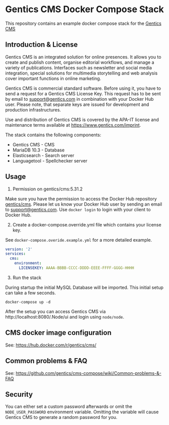 # Gentics CMS Docker Compose Stack

This repository contains an example docker compose stack for the [Gentics CMS](https://www.gentics.com/genticscms/software_contentmanagement.en.html)

## Introduction & License

Gentics CMS is an integrated solution for online presences. It allows you to create and publish content, organise editorial workflows, and manage a variety of publications. Interfaces such as newsletter and social media integration, special solutions for multimedia storytelling and web analysis cover important functions in online marketing.

Gentics CMS is commercial standard software. Before using it, you have to send a request for a Gentics CMS License Key. This request has to be sent by email to support@gentics.com in combination with your Docker Hub user.
Please note, that separate keys are issued for development and production infrastructures.

Use and distribution of Gentics CMS is covered by the APA-IT license and maintenance terms available at https://www.gentics.com/imprint.

The stack contains the following components:

* Gentics CMS   - CMS
* MariaDB 10.3  - Database
* Elasticsearch - Search server
* Languagetool  - Spellchecker server

## Usage

1. Permission on gentics/cms:5.31.2

Make sure you have the permission to access the Docker Hub repository [gentics/cms](https://hub.docker.com/r/gentics/cms/).
Please let us know your Docker Hub user by sending an email to support@gentics.com. Use `docker login` to login with your client to Docker Hub.

2. Create a docker-compose.override.yml file which contains your license key.

See `docker-compose.overide.example.yml` for a more detailed example.

```yml
version: '2'
services:
  cms:
    environment:
      LICENSEKEY: AAAA-BBBB-CCCC-DDDD-EEEE-FFFF-GGGG-HHHH
```

3. Run the stack

During startup the initial MySQL Database will be imported. This initial setup can take a few seconds.

```
docker-compose up -d
```

After the setup you can access Gentics CMS via http://localhost:8080/.Node/ui and login using `node/node`.

## CMS docker image configuration

See: https://hub.docker.com/r/gentics/cms/

## Common problems & FAQ

See: https://github.com/gentics/cms-compose/wiki/Common-problems-&-FAQ

## Security

You can either set a custom password afterwards or omit the `NODE_USER_PASSWORD` environment variable. Omitting the variable will cause Gentics CMS to generate a random password for you.

